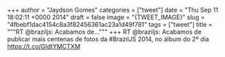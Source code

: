 
+++
author = "Jaydson Gomes"
categories = ["tweet"]
date = "Thu Sep 11 18:02:11 +0000 2014"
draft = false
image = "{TWEET_IMAGE}"
slug = "4fbebf1dac4154c8a3f82456361ac23a1d49f781"
tags = ["tweet"]
title = """RT @braziljs: Acabamos de..."""
+++
RT @braziljs: Acabamos de publicar mais centenas de fotos da #BrazilJS 2014, no álbum do 2º dia https://t.co/GIdtYMCTXM

